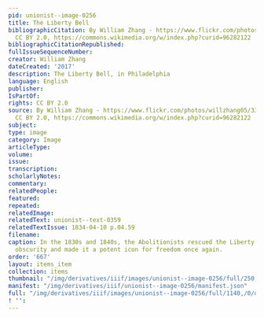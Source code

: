 ```yaml
---
pid: unionist--image-0256
title: The Liberty Bell
bibliographicCitation: By William Zhang - https://www.flickr.com/photos/willzhang05/33650671514/,
  CC BY 2.0, https://commons.wikimedia.org/w/index.php?curid=96282122
bibliographicCitationRepublished: 
fullIssueSequenceNumber: 
creator: William Zhang
dateCreated: '2017'
description: The Liberty Bell, in Philadelphia
language: English
publisher: 
IsPartOf: 
rights: CC BY 2.0
source: By William Zhang - https://www.flickr.com/photos/willzhang05/33650671514/,
  CC BY 2.0, https://commons.wikimedia.org/w/index.php?curid=96282122
subject: 
type: image
category: Image
articleType: 
volume: 
issue: 
transcription: 
scholarlyNotes: 
commentary: 
relatedPeople: 
featured: 
repeated: 
relatedImage: 
relatedText: unionist--text-0359
relatedTextIssue: 1834-04-10 p.04.59
filename: 
caption: In the 1830s and 1840s, the Abolitionists rescued the Liberty Bell from post-revolutionary
  obscurity and made it a potent icon for freedom once again.
order: '667'
layout: items_item
collection: items
thumbnail: "/img/derivatives/iiif/images/unionist--image-0256/full/250,/0/default.jpg"
manifest: "/img/derivatives/iiif/unionist--image-0256/manifest.json"
full: "/img/derivatives/iiif/images/unionist--image-0256/full/1140,/0/default.jpg"
! '': 
---
```

